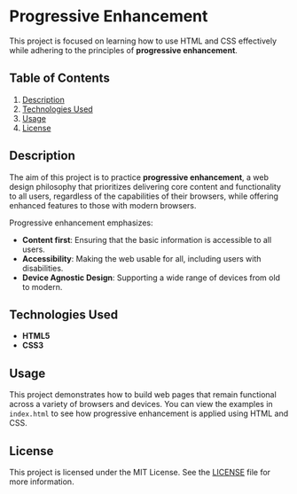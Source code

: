 # Progressive Enhancement

This project is focused on learning how to use HTML and CSS effectively while adhering to the principles of **progressive enhancement**.

## Table of Contents

1. [Description](#description)
2. [Technologies Used](#technologies-used)
3. [Usage](#usage)
4. [License](#license)

## Description

The aim of this project is to practice **progressive enhancement**, a web design philosophy that prioritizes delivering core content and functionality to all users, regardless of the capabilities of their browsers, while offering enhanced features to those with modern browsers.

Progressive enhancement emphasizes:

- **Content first**: Ensuring that the basic information is accessible to all users.
- **Accessibility**: Making the web usable for all, including users with disabilities.
- **Device Agnostic Design**: Supporting a wide range of devices from old to modern.

## Technologies Used

- **HTML5**
- **CSS3**

## Usage

This project demonstrates how to build web pages that remain functional across a variety of browsers and devices. You can view the examples in `index.html` to see how progressive enhancement is applied using HTML and CSS.

## License

This project is licensed under the MIT License. See the [LICENSE](LICENSE) file for more information.


